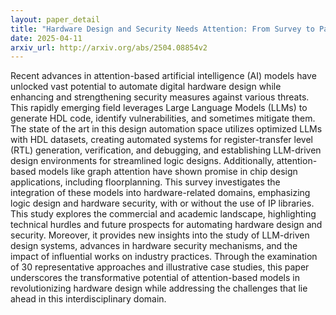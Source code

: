 ```yaml
---
layout: paper_detail
title: "Hardware Design and Security Needs Attention: From Survey to Path Forward"
date: 2025-04-11
arxiv_url: http://arxiv.org/abs/2504.08854v2
---
```


Recent advances in attention-based artificial intelligence (AI) models have unlocked vast potential to automate digital hardware design while enhancing and strengthening security measures against various threats. This rapidly emerging field leverages Large Language Models (LLMs) to generate HDL code, identify vulnerabilities, and sometimes mitigate them. The state of the art in this design automation space utilizes optimized LLMs with HDL datasets, creating automated systems for register-transfer level (RTL) generation, verification, and debugging, and establishing LLM-driven design environments for streamlined logic designs. Additionally, attention-based models like graph attention have shown promise in chip design applications, including floorplanning. This survey investigates the integration of these models into hardware-related domains, emphasizing logic design and hardware security, with or without the use of IP libraries. This study explores the commercial and academic landscape, highlighting technical hurdles and future prospects for automating hardware design and security. Moreover, it provides new insights into the study of LLM-driven design systems, advances in hardware security mechanisms, and the impact of influential works on industry practices. Through the examination of 30 representative approaches and illustrative case studies, this paper underscores the transformative potential of attention-based models in revolutionizing hardware design while addressing the challenges that lie ahead in this interdisciplinary domain.
